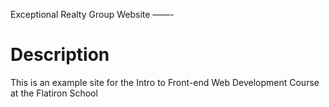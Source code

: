 Exceptional Realty Group Website
——-
# Description

This is an example site for the Intro to Front-end Web Development Course at the Flatiron School
